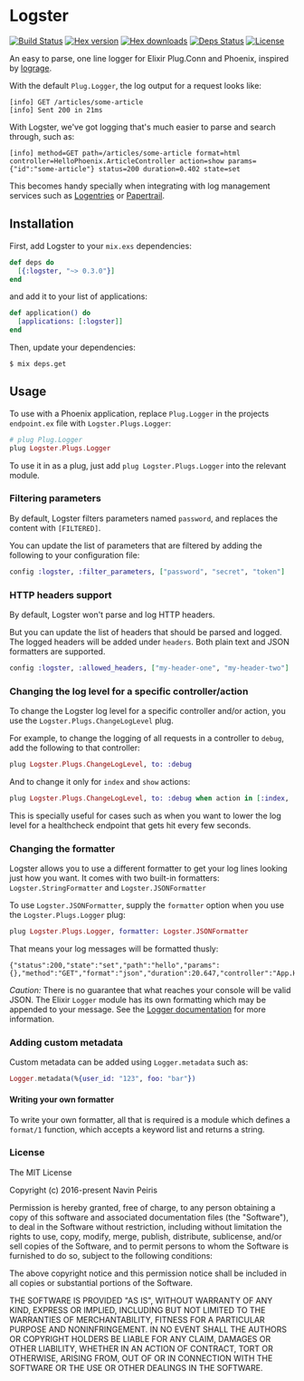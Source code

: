 # Logster

[![Build Status](https://travis-ci.org/navinpeiris/logster.svg?branch=master)](https://travis-ci.org/navinpeiris/logster)
[![Hex version](https://img.shields.io/hexpm/v/logster.svg "Hex version")](https://hex.pm/packages/logster)
[![Hex downloads](https://img.shields.io/hexpm/dt/logster.svg "Hex downloads")](https://hex.pm/packages/logster)
[![Deps Status](https://beta.hexfaktor.org/badge/all/github/navinpeiris/logster.svg)](https://beta.hexfaktor.org/github/navinpeiris/logster)
[![License](http://img.shields.io/:license-mit-blue.svg)](http://doge.mit-license.org)

An easy to parse, one line logger for Elixir Plug.Conn and Phoenix, inspired by [lograge](https://github.com/roidrage/lograge).

With the default `Plug.Logger`, the log output for a request looks like:
```
[info] GET /articles/some-article
[info] Sent 200 in 21ms
```

With Logster, we've got logging that's much easier to parse and search through, such as:
```
[info] method=GET path=/articles/some-article format=html controller=HelloPhoenix.ArticleController action=show params={"id":"some-article"} status=200 duration=0.402 state=set
```

This becomes handy specially when integrating with log management services such as [Logentries](https://logentries.com/) or [Papertrail](https://papertrailapp.com/).

## Installation

First, add Logster to your `mix.exs` dependencies:

```elixir
def deps do
  [{:logster, "~> 0.3.0"}]
end
```

and add it to your list of applications:

```elixir
def application() do
  [applications: [:logster]]
end
```

Then, update your dependencies:

```
$ mix deps.get
```

## Usage

To use with a Phoenix application, replace `Plug.Logger` in the projects `endpoint.ex` file with `Logster.Plugs.Logger`:

```elixir
# plug Plug.Logger
plug Logster.Plugs.Logger
```

To use it in as a plug, just add `plug Logster.Plugs.Logger` into the relevant module.

### Filtering parameters

By default, Logster filters parameters named `password`, and replaces the content with `[FILTERED]`.

You can update the list of parameters that are filtered by adding the following to your configuration file:

```elixir
config :logster, :filter_parameters, ["password", "secret", "token"]
```

### HTTP headers support

By default, Logster won't parse and log HTTP headers.

But you can update the list of headers that should be parsed and logged. The logged headers will be added under `headers`. Both plain text and JSON formatters are supported.

```elixir
config :logster, :allowed_headers, ["my-header-one", "my-header-two"]
```

### Changing the log level for a specific controller/action

To change the Logster log level for a specific controller and/or action, you use the `Logster.Plugs.ChangeLogLevel` plug.

For example, to change the logging of all requests in a controller to `debug`, add the following to that controller:

```elixir
plug Logster.Plugs.ChangeLogLevel, to: :debug
```

And to change it only for `index` and `show` actions:

```elixir
plug Logster.Plugs.ChangeLogLevel, to: :debug when action in [:index, :show]
```

This is specially useful for cases such as when you want to lower the log level for a healthcheck endpoint that gets hit every few seconds.

### Changing the formatter

Logster allows you to use a different formatter to get your log lines looking just how you want. It comes with two built-in formatters: `Logster.StringFormatter` and `Logster.JSONFormatter`

To use `Logster.JSONFormatter`, supply the `formatter` option when you use the `Logster.Plugs.Logger` plug:

```elixir
plug Logster.Plugs.Logger, formatter: Logster.JSONFormatter
```

That means your log messages will be formatted thusly:
```
{"status":200,"state":"set","path":"hello","params":{},"method":"GET","format":"json","duration":20.647,"controller":"App.HelloController","action":"show"
```
*Caution:* There is no guarantee that what reaches your console will be valid JSON. The Elixir `Logger` module has its own formatting which may be appended to your message. See the [Logger documentation](http://elixir-lang.org/docs/stable/logger/Logger.html) for more information.

### Adding custom metadata

Custom metadata can be added using `Logger.metadata` such as:

```elixir
Logger.metadata(%{user_id: "123", foo: "bar"})
```

#### Writing your own formatter

To write your own formatter, all that is required is a module which defines a `format/1` function, which accepts a keyword list and returns a string.

### License

The MIT License

Copyright (c) 2016-present Navin Peiris

Permission is hereby granted, free of charge, to any person obtaining a copy
of this software and associated documentation files (the "Software"), to deal
in the Software without restriction, including without limitation the rights
to use, copy, modify, merge, publish, distribute, sublicense, and/or sell
copies of the Software, and to permit persons to whom the Software is
furnished to do so, subject to the following conditions:

The above copyright notice and this permission notice shall be included in
all copies or substantial portions of the Software.

THE SOFTWARE IS PROVIDED "AS IS", WITHOUT WARRANTY OF ANY KIND, EXPRESS OR
IMPLIED, INCLUDING BUT NOT LIMITED TO THE WARRANTIES OF MERCHANTABILITY,
FITNESS FOR A PARTICULAR PURPOSE AND NONINFRINGEMENT. IN NO EVENT SHALL THE
AUTHORS OR COPYRIGHT HOLDERS BE LIABLE FOR ANY CLAIM, DAMAGES OR OTHER
LIABILITY, WHETHER IN AN ACTION OF CONTRACT, TORT OR OTHERWISE, ARISING FROM,
OUT OF OR IN CONNECTION WITH THE SOFTWARE OR THE USE OR OTHER DEALINGS IN
THE SOFTWARE.
